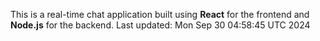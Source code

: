This is a real-time chat application built using **React** for the frontend and **Node.js** for the backend.
Last updated: Mon Sep 30 04:58:45 UTC 2024
